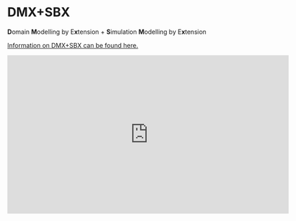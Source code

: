 DMX+SBX
=======

**D**omain **M**odelling by E**x**tension + **S**imulation **M**odelling by E**x**tension

[Information on DMX+SBX can be found here.](http://ablunk.github.io/dmx/)

<iframe width="640" height="360" src="http://www.youtube.com/embed/shNhaSriWUE?feature=player_detailpage" frameborder="0"> </iframe>
